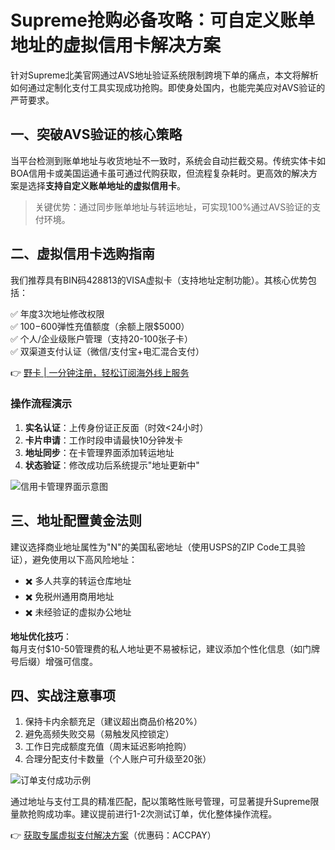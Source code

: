 # Supreme抢购必备攻略：可自定义账单地址的虚拟信用卡解决方案

针对Supreme北美官网通过AVS地址验证系统限制跨境下单的痛点，本文将解析如何通过定制化支付工具实现成功抢购。即使身处国内，也能完美应对AVS验证的严苛要求。

## 一、突破AVS验证的核心策略
当平台检测到账单地址与收货地址不一致时，系统会自动拦截交易。传统实体卡如BOA信用卡或美国运通卡虽可通过代购获取，但流程复杂耗时。更高效的解决方案是选择**支持自定义账单地址的虚拟信用卡**。

> 关键优势：通过同步账单地址与转运地址，可实现100%通过AVS验证的支付环境。

## 二、虚拟信用卡选购指南
我们推荐具有BIN码428813的VISA虚拟卡（支持地址定制功能）。其核心优势包括：

✅ 年度3次地址修改权限  
✅ $100-$600弹性充值额度（余额上限$5000）  
✅ 个人/企业级账户管理（支持20-100张子卡）  
✅ 双渠道支付认证（微信/支付宝+电汇混合支付）

👉 [野卡 | 一分钟注册，轻松订阅海外线上服务](https://bbtdd.com/yeka)

### 操作流程演示
1. **实名认证**：上传身份证正反面（时效<24小时）
2. **卡片申请**：工作时段申请最快10分钟发卡
3. **地址同步**：在卡管理界面添加转运地址
4. **状态验证**：修改成功后系统提示"地址更新中"

![信用卡管理界面示意图](https://bbtdd.com/wp-content/uploads/img/7630156673122.webp)

## 三、地址配置黄金法则
建议选择商业地址属性为"N"的美国私密地址（使用USPS的ZIP Code工具验证），避免使用以下高风险地址：

- ✖️ 多人共享的转运仓库地址
- ✖️ 免税州通用商用地址
- ✖️ 未经验证的虚拟办公地址

**地址优化技巧**：  
每月支付$10-50管理费的私人地址更不易被标记，建议添加个性化信息（如门牌号后缀）增强可信度。

## 四、实战注意事项
1. 保持卡内余额充足（建议超出商品价格20%）  
2. 避免高频失败交易（易触发风控锁定）  
3. 工作日完成额度充值（周末延迟影响抢购）  
4. 合理分配支付卡数量（个人账户可升级至20张）

![订单支付成功示例](https://bbtdd.com/wp-content/uploads/img/4700626829.webp)

通过地址与支付工具的精准匹配，配以策略性账号管理，可显著提升Supreme限量款抢购成功率。建议提前进行1-2次测试订单，优化整体操作流程。

👉 [获取专属虚拟支付解决方案](https://bbtdd.com/yeka)（优惠码：ACCPAY）